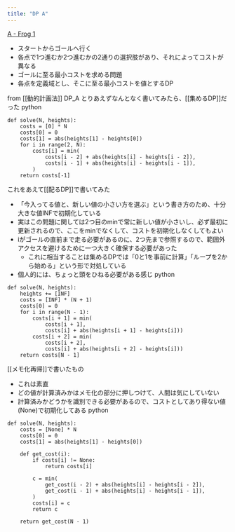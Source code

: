 ```yaml
---
title: "DP A"
---
```


[A - Frog 1](https://atcoder.jp/contests/dp/tasks/dp_a)
- スタートからゴールへ行く
- 各点で1つ進むか2つ進むかの2通りの選択肢があり、それによってコストが異なる
- ゴールに至る最小コストを求める問題
- 各点を定義域とし、そこに至る最小コストを値とするDP

from [[動的計画法]]
DP_A
とりあえずなんとなく書いてみたら、[[集めるDP]]だった
python

```
def solve(N, heights):
    costs = [0] * N
    costs[0] = 0
    costs[1] = abs(heights[1] - heights[0])
    for i in range(2, N):
        costs[i] = min(
            costs[i - 2] + abs(heights[i] - heights[i - 2]),
            costs[i - 1] + abs(heights[i] - heights[i - 1]),
        )
    return costs[-1]
```


これをあえて[[配るDP]]で書いてみた
- 「今入ってる値と、新しい値の小さい方を選ぶ」という書き方のため、十分大きな値INFで初期化している
- 実はこの問題に関しては2つ目のminで常に新しい値が小さいし、必ず最初に更新されるので、ここをminでなくして、コストを初期化しなくしてもよい
- iがゴールの直前まで走る必要があるのに、2つ先まで参照するので、範囲外アクセスを避けるために一つ大きく確保する必要があった
    - これに相当することは集めるDPでは「0と1を事前に計算」「ループを2から始める」という形で対処している
- 個人的には、ちょっと頭をひねる必要がある感じ
python

```
def solve(N, heights):
    heights += [INF]
    costs = [INF] * (N + 1)
    costs[0] = 0
    for i in range(N - 1):
        costs[i + 1] = min(
            costs[i + 1],
            costs[i] + abs(heights[i + 1] - heights[i]))
        costs[i + 2] = min(
            costs[i + 2],
            costs[i] + abs(heights[i + 2] - heights[i]))
    return costs[N - 1]
```


[[メモ化再帰]]で書いたもの
- これは素直
- どの値が計算済みかはメモ化の部分に押しつけて、人間は気にしていない
- 計算済みかどうかを識別できる必要があるので、コストとしてあり得ない値(None)で初期化してある
python

```
def solve(N, heights):
    costs = [None] * N
    costs[0] = 0
    costs[1] = abs(heights[1] - heights[0])

    def get_cost(i):
        if costs[i] != None:
            return costs[i]

        c = min(
            get_cost(i - 2) + abs(heights[i] - heights[i - 2]),
            get_cost(i - 1) + abs(heights[i] - heights[i - 1]),
        )
        costs[i] = c
        return c

    return get_cost(N - 1)
```

